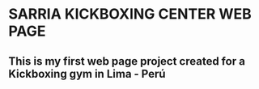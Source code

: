 # SARRIA KICKBOXING CENTER WEB PAGE
## This is my first web page project created for a Kickboxing gym in Lima - Perú